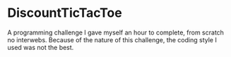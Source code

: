 # DiscountTicTacToe
A programming challenge I gave myself an hour to complete, from scratch no interwebs. Because of the nature of this challenge, the coding style I used was not the best.
